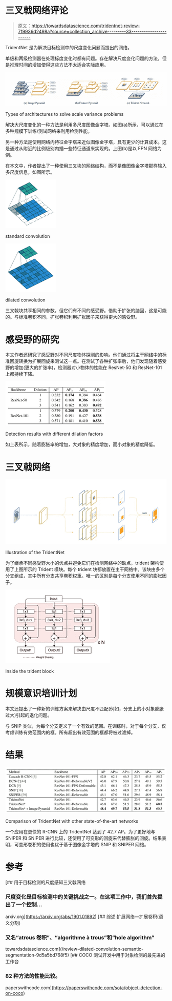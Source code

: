 # 三叉戟网络评论

> 原文：<https://towardsdatascience.com/tridentnet-review-7f9936d2498a?source=collection_archive---------33----------------------->

TridentNet 是为解决目标检测中的尺度变化问题而提出的网络。

单级和两级检测器在处理标度变化时都有问题。存在解决尺度变化问题的方法，但是推理时间的增加使得这些方法不太适合实际应用。

![](img/2a12dd647bcc9a6018a293864a46da9f.png)

Types of architectures to solve scale variance problems

解决大尺度变化的一种方法是利用多尺度图像金字塔。如图(a)所示，可以通过在多种规模下训练/测试网络来利用检测性能。

另一种方法是使用网络内特征金字塔来近似图像金字塔，具有更少的计算成本。这是通过从附近的比例级别内插一些特征通道来实现的。上图(b)是以 FPN 网络为例。

在本文中，作者提出了一种使用三叉块的网络结构，而不是像图像金字塔那样输入多尺度信息，如图所示。

![](img/d636ce716696aa14ea5d2e1a31214204.png)

standard convolution

![](img/c61c289cbee57d3bce23e9b31fbe0fda.png)

dilated convolution

三叉戟块共享相同的参数，但它们有不同的感受野。借助于扩张的脑回，这是可能的。与标准卷积不同，扩张卷积利用扩张因子来获得更大的感受野。

# 感受野的研究

本文作者还研究了感受野对不同尺度物体探测的影响。他们通过将主干网络中的标准回旋转换为扩展回旋来测试这一点。在测试了各种扩张率后，他们发现随着感受野的增加(更大的扩张率)，检测器对小物体的性能在 ResNet-50 和 ResNet-101 上都持续下降。

![](img/ba0b23b6484c80c0f650e3d120e33d01.png)

Detection results with different dilation factors

如上表所示，随着膨胀率的增加，大对象的精度增加，而小对象的精度降低。

# 三叉戟网络

![](img/d45c4ded24b842083597a3dce17ac87a.png)

Illustration of the TridentNet

为了继承不同感受野大小的优点并避免它们在检测网络中的缺点，trident 架构使用了上图所示的 Trident 模块。每个 trident 块都放置在主干网络中。该块由多个分支组成，其中所有分支共享卷积权重。唯一的区别是每个分支使用不同的膨胀因子。

![](img/d98084fbb5b406c11f407a85d08125d0.png)

Inside the trident block

# 规模意识培训计划

本文还提出了一种新的训练方案来解决由尺度不匹配(例如，分支上的小对象膨胀过大)引起的退化问题。

与 SNIP 类似，为每个分支定义了一个有效的范围。在训练时，对于每个分支，仅考虑训练有效范围内的框。所有超出有效范围的框都将被过滤掉。

# 结果

![](img/71d7c6d66fb7c8198789ae95565899cc.png)

Comparison of TridentNet with other state-of-the-art networks

一个应用在更快的 R-CNN 上的 TridentNet 达到了 42.7 AP。为了更好地与 SNIPER 和 SNIPER 进行比较，还使用了可变形的回旋来代替膨胀的回旋。结果表明，可变形卷积的使用也优于基于图像金字塔的 SNIP 和 SNIPER 网络。

# 参考

 [## 用于目标检测的尺度感知三叉戟网络

### 尺度变化是目标检测中的关键挑战之一。在这项工作中，我们首先提出了一个控制…

arxiv.org](https://arxiv.org/abs/1901.01892) [](/review-dilated-convolution-semantic-segmentation-9d5a5bd768f5) [## 综述:扩展网络—扩展卷积(语义分割)

### 又名“atrous 卷积”、“algorithme à trous”和“hole algorithm”

towardsdatascience.com](/review-dilated-convolution-semantic-segmentation-9d5a5bd768f5) [](https://paperswithcode.com/sota/object-detection-on-coco) [## COCO 测试开发中用于对象检测的最先进的工作台

### 82 种方法的性能比较。

paperswithcode.com](https://paperswithcode.com/sota/object-detection-on-coco)